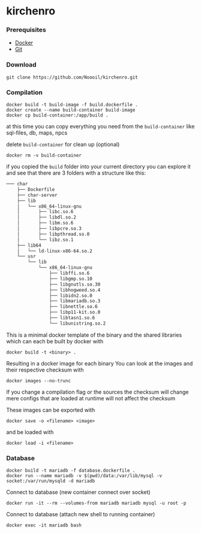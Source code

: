 # kirchenro

### Prerequisites

- [Docker](https://hub.docker.com/?overlay=onboarding)
- [Git](https://git-scm.com/downloads)

### Download

```
git clone https://github.com/Noooil/kirchenro.git
```

### Compilation

```
docker build -t build-image -f build.dockerfile .
docker create --name build-container build-image
docker cp build-container:/app/build .
```

at this time you can copy everything you need from the `build-container` like sql-files, db, maps, npcs

delete `build-container` for clean up (optional)

```
docker rm -v build-container
```

if you copied the `build` folder into your current directory you can explore it and see that there are 3 folders with a structure like this:

```bash
─── char
    ├── Dockerfile
    ├── char-server
    ├── lib
    │   └── x86_64-linux-gnu
    │       ├── libc.so.6
    │       ├── libdl.so.2
    │       ├── libm.so.6
    │       ├── libpcre.so.3
    │       ├── libpthread.so.0
    │       └── libz.so.1
    ├── lib64
    │   └── ld-linux-x86-64.so.2
    └── usr
        └── lib
            └── x86_64-linux-gnu
                ├── libffi.so.6
                ├── libgmp.so.10
                ├── libgnutls.so.30
                ├── libhogweed.so.4
                ├── libidn2.so.0
                ├── libmariadb.so.3
                ├── libnettle.so.6
                ├── libp11-kit.so.0
                ├── libtasn1.so.6
                └── libunistring.so.2
```

This is a minimal docker template of the binary and the shared libraries which can each be built by docker with

```
docker build -t <binary> .
```

Resulting in a docker image for each binary
You can look at the images and their respective checksum with

```
docker images --no-trunc
```

If you change a compilation flag or the sources the checksum will change mere configs that are loaded at runtime will not affect the checksum

These images can be exported with

```
docker save -o <filename> <image>
```

and be loaded with

```
docker load -i <filename>
```

### Database

```
docker build -t mariadb -f database.dockerfile .
docker run --name mariadb -v $(pwd)/data:/var/lib/mysql -v socket:/var/run/mysqld -d mariadb
```

Connect to database (new container connect over socket)

```
docker run -it --rm --volumes-from mariadb mariadb mysql -u root -p
```

Connect to database (attach new shell to running container)

```
docker exec -it mariadb bash
```
